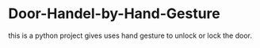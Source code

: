 # Door-Handel-by-Hand-Gesture
this is a python project gives uses hand gesture to unlock or  lock the door.
